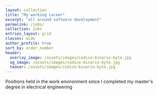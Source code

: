 ```yaml
---
layout: collection
title: "My working career"
excerpt: "all around software development"
permalink: /jobs/
collection: jobs
entries_layout: grid
classes: wide
author_profile: true
sort_by: order_number
header:
  overlay_image: /assets/images/codice-binario-byte.jpg
  og_image: /assets/images/codice-binario-byte.jpg
  teaser: /assets/images/codice-binario-byte.jpg
---
```


Positions held in the work environment since I completed my master's degree in electrical engineering
